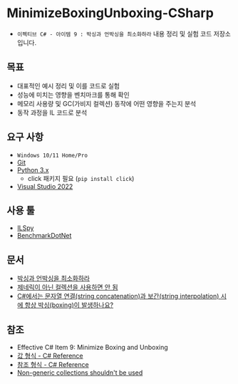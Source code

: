 # MinimizeBoxingUnboxing-CSharp
- `이펙티브 C# - 아이템 9 : 박싱과 언박싱을 최소화하라` 내용 정리 및 실험 코드 저장소입니다.

## 목표
- 대표적인 예시 정리 및 이를 코드로 실험
- 성능에 미치는 영향을 벤치마크를 통해 확인
- 메모리 사용량 및 GC(가비지 컬렉션) 동작에 어떤 영향을 주는지 분석
- 동작 과정을 IL 코드로 분석

## 요구 사항
- `Windows 10/11 Home/Pro`
- [Git](https://git-scm.com/)
- [Python 3.x](https://www.python.org/downloads/)
  - click 패키지 필요 (`pip install click`)
- [Visual Studio 2022](https://visualstudio.microsoft.com/ko/downloads/)

## 사용 툴
- [ILSpy](https://github.com/icsharpcode/ILSpy)
- [BenchmarkDotNet](https://github.com/dotnet/BenchmarkDotNet)


## 문서
- [박싱과 언박싱을 최소화하라](./Docs/MinimizeBoxingUnboxing.md)
- [제네릭이 아닌 컬렉션을 사용하면 안 됨](./Docs/NonGenericCollectionsShouldNotBeUsed.md)
- [C#에서는 문자열 연결(string concatenation)과 보간(string interpolation) 시에 항상 박싱(boxing)이 발생하나요?](./Docs/BoxingInCsharpStrings.md)

## 참조
- Effective C# Item 9: Minimize Boxing and Unboxing
- [값 형식 - C# Reference](https://learn.microsoft.com/ko-kr/dotnet/csharp/language-reference/builtin-types/value-types)
- [참조 형식 - C# Reference](https://learn.microsoft.com/ko-kr/dotnet/csharp/language-reference/keywords/reference-types)
- [Non-generic collections shouldn't be used](https://github.com/dotnet/platform-compat/blob/master/docs/DE0006.md)